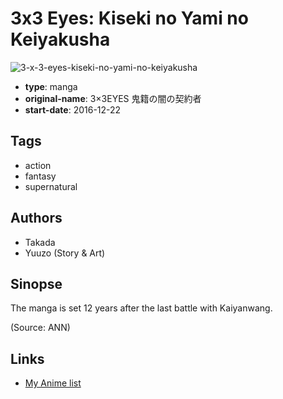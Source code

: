 # 3x3 Eyes: Kiseki no Yami no Keiyakusha

![3-x-3-eyes-kiseki-no-yami-no-keiyakusha](https://cdn.myanimelist.net/images/manga/1/197447.jpg)

-   **type**: manga
-   **original-name**: 3×3EYES 鬼籍の闇の契約者
-   **start-date**: 2016-12-22

## Tags

-   action
-   fantasy
-   supernatural

## Authors

-   Takada
-   Yuuzo (Story & Art)

## Sinopse

The manga is set 12 years after the last battle with Kaiyanwang.

(Source: ANN)

## Links

-   [My Anime list](https://myanimelist.net/manga/107408/3x3_Eyes__Kiseki_no_Yami_no_Keiyakusha)
